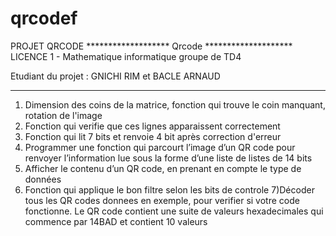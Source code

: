 # qrcodef
PROJET QRCODE
*******************      Qrcode                    ********************
         LICENCE 1 - Mathematique informatique groupe de TD4

Etudiant du projet : GNICHI RIM et BACLE ARNAUD


*************************************************************************


1) Dimension des coins de la matrice, fonction qui trouve le coin manquant, rotation de l'image
2)  Fonction qui verifie que ces lignes apparaissent correctement
3) Fonction qui lit 7 bits et renvoie 4 bit après correction d'erreur
4) Programmer une fonction qui parcourt l’image d’un QR code pour renvoyer l’information lue sous la
forme d’une liste de listes de 14 bits
5) Afficher le contenu d’un QR code, en prenant en compte le type de données
6)  Fonction qui applique le bon filtre selon les bits de controle
7)Décoder tous les QR codes donnees en exemple, pour verifier si votre code fonctionne. Le QR code
 contient une suite de valeurs hexadecimales qui commence par 14BAD et contient 10 valeurs